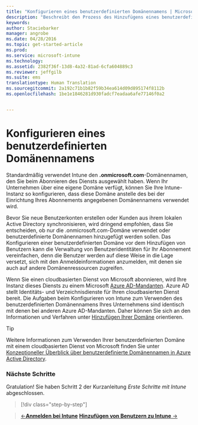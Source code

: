 ```yaml
---
title: "Konfigurieren eines benutzerdefinierten Domänennamens | Microsoft Intune"
description: "Beschreibt den Prozess des Hinzufügens eines benutzerdefinierten Domänennamens für Ihr Intune-Abonnement."
keywords: 
author: Staciebarker
manager: angrobe
ms.date: 04/28/2016
ms.topic: get-started-article
ms.prod: 
ms.service: microsoft-intune
ms.technology: 
ms.assetid: 2382f36f-13d8-4a32-81ad-6cfa604889c3
ms.reviewer: jeffgilb
ms.suite: ems
translationtype: Human Translation
ms.sourcegitcommit: 2a192c71b1b82f59b34ea614d09d895174f8112b
ms.openlocfilehash: 1be1e1846281d930fadcf7eadaa6afe77146f0a2


---
```



# Konfigurieren eines benutzerdefinierten Domänennamens

Standardmäßig verwendet Intune den **<domain>.onmicrosoft.com**-Domänennamen, den Sie beim Abonnieren des Diensts ausgewählt haben. Wenn Ihr Unternehmen über eine eigene Domäne verfügt, können Sie Ihre Intune-Instanz so konfigurieren, dass diese Domäne anstelle des bei der Einrichtung Ihres Abonnements angegebenen Domänennamens verwendet wird.

Bevor Sie neue Benutzerkonten erstellen oder Kunden aus ihrem lokalen Active Directory synchronisieren, wird dringend empfohlen, dass Sie entscheiden, ob nur die .onmicrosoft.com-Domäne verwendet oder benutzerdefinierte Domänennamen hinzugefügt werden sollen. Das Konfigurieren einer benutzerdefinierten Domäne vor dem Hinzufügen von Benutzern kann die Verwaltung von Benutzeridentitäten für Ihr Abonnement vereinfachen, denn die Benutzer werden auf diese Weise in die Lage versetzt, sich mit den Anmeldeinformationen anzumelden, mit denen sie auch auf andere Domänenressourcen zugreifen.

Wenn Sie einen cloudbasierten Dienst von Microsoft abonnieren, wird Ihre Instanz dieses Diensts zu einem Microsoft [Azure AD-Mandanten](http://technet.microsoft.com/library/jj573650.aspx#BKMK_WhatIsAnAzureADTenant). Azure AD stellt Identitäts- und Verzeichnisdienste für Ihren cloudbasierten Dienst bereit. Die Aufgaben beim Konfigurieren von Intune zum Verwenden des benutzerdefinierten Domänennamens Ihres Unternehmens sind identisch mit denen bei anderen Azure AD-Mandanten. Daher können Sie sich an den Informationen und Verfahren unter [Hinzufügen Ihrer Domäne](https://azure.microsoft.com/documentation/articles/active-directory-add-domain/) orientieren.

> [!TIP]
> Weitere Informationen zum Verwenden Ihrer benutzerdefinierten Domäne mit einem cloudbasierten Dienst von Microsoft finden Sie unter [Konzeptioneller Überblick über benutzerdefinierte Domänennamen in Azure Active Directory](https://azure.microsoft.com/documentation/articles/active-directory-add-domain-concepts/).

### Nächste Schritte
Gratulation! Sie haben Schritt 2 der Kurzanleitung *Erste Schritte mit Intune* abgeschlossen.

>[!div class="step-by-step"]

>[&larr;**Anmelden bei Intune**](.\start-with-a-paid-subscription-to-microsoft-intune-step-1.md)     [**Hinzufügen von Benutzern zu Intune** &rarr;](.\start-with-a-paid-subscription-to-microsoft-intune-step-3.md)  



<!--HONumber=Jul16_HO4-->


